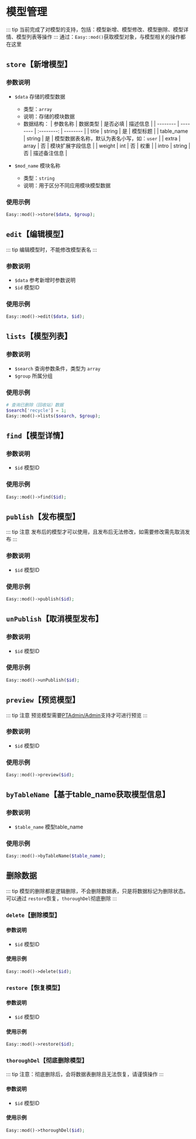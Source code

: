 # 模型管理
::: tip
当前完成了对模型的支持，包括：模型新增、模型修改、模型删除、模型详情、模型列表等操作
:::
通过：``Easy::mod()``获取模型对象，与模型相关的操作都在这里 

## ``store``【新增模型】

### 参数说明
- `$data` 存储的模型数据
    - 类型：`array`
    - 说明：存储的模块数据
    - 数据结构：
      | 参数名称    | 数据类型 | 是否必填 | 描述信息 | 
      | --------   | -------- | :--------: | -------- |
      | title      | string | 是      | 模型标题 |
      | table_name | string | 是      | 模型数据表名称，默认为表名小写，如：`user` |
      | extra      | array  | 否      | 模块扩展字段信息 |
      | weight     | int    | 否      | 权重 |
      | intro      | string | 否      | 描述备注信息 |


- `$mod_name` 模块名称
    - 类型：`string` 
    - 说明：用于区分不同应用模块模型数据


### 使用示例
```php
Easy::mod()->store($data, $group);
```

## ``edit``【编辑模型】
::: tip
编辑模型时，不能修改模型表名
:::
### 参数说明
- `$data` 参考新增时参数说明
- `$id` 模型ID
### 使用示例
```php
Easy::mod()->edit($data, $id);
```

## ``lists``【模型列表】
### 参数说明
- `$search` 查询参数条件，类型为 `array`
- `$group` 所属分组
### 使用示例
```php
# 查询已删除（回收站）数据
$search['recycle'] = 1;
Easy::mod()->lists($search, $group);
```

## ``find``【模型详情】
### 参数说明
- `$id` 模型ID
### 使用示例
```php
Easy::mod()->find($id);
```

## ``publish``【发布模型】
::: tip 注意
发布后的模型才可以使用，且发布后无法修改，如需要修改需先取消发布
:::
### 参数说明
- `$id` 模型ID

### 使用示例
```php
Easy::mod()->publish($id);
```

## ``unPublish``【取消模型发布】
### 参数说明
- `$id` 模型ID

### 使用示例
```php
Easy::mod()->unPublish($id);
```
## ``preview``【预览模型】
::: tip 注意
预览模型需要[PTAdmin/Admin](https://wwww.pagtou.com)支持才可进行预览
:::
### 参数说明
- `$id` 模型ID
### 使用示例
```php
Easy::mod()->preview($id);
```

## ``byTableName``【基于table_name获取模型信息】
### 参数说明
- `$table_name` 模型table_name

### 使用示例
```php
Easy::mod()->byTableName($table_name);
```

## 删除数据
::: tip
模型的删除都是逻辑删除，不会删除数据表，只是将数据标记为删除状态。可以通过 ``restore``恢复，``thoroughDel``彻底删除
:::
### ``delete``【删除模型】
#### 参数说明
- `$id` 模型ID

#### 使用示例
```php
Easy::mod()->delete($id);
```
### ``restore``【恢复模型】
#### 参数说明
- `$id` 模型ID

#### 使用示例
```php
Easy::mod()->restore($id);
```

### ``thoroughDel``【彻底删除模型】
::: tip
注意：彻底删除后，会将数据表删除且无法恢复，请谨慎操作
:::
#### 参数说明
- `$id` 模型ID

#### 使用示例
```php
Easy::mod()->thoroughDel($id);
```
